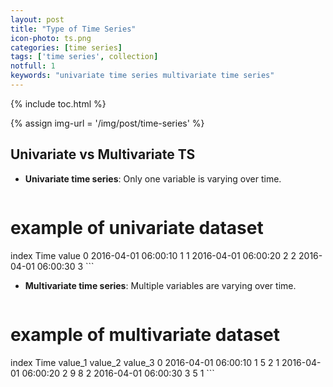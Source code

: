 ```yaml
---
layout: post
title: "Type of Time Series"
icon-photo: ts.png
categories: [time series]
tags: ['time series', collection]
notfull: 1
keywords: "univariate time series multivariate time series"
---
```


{% include toc.html %}

{% assign img-url = '/img/post/time-series' %}

## Univariate vs Multivariate TS

- **Univariate time series**: Only one variable is varying over time.

    ``` bash
# example of univariate dataset
index    Time                   value
0        2016-04-01 06:00:10    1
1        2016-04-01 06:00:20    2
2        2016-04-01 06:00:30    3
    ```
- **Multivariate time series**: Multiple variables are varying over time.

    ``` bash
# example of multivariate dataset
index    Time                   value_1   value_2   value_3
0        2016-04-01 06:00:10    1         5         2
1        2016-04-01 06:00:20    2         9         8
2        2016-04-01 06:00:30    3         5         1
    ```